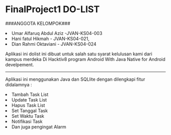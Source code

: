 # FinalProject1 DO-LIST
###ANGGOTA KELOMPOK###<br>
<li>Umar Alfaruq Abdul Aziz -JVAN-KS04-003<br>
<li>Hani fatul Hikmah - JVAN-KS04-021,<br>
<li>Dian Rahmi Oktaviani - JVAN-KS04-024<br>

Aplikasi ini dolist ini dibuat  untuk salah satu syarat kelulusan kami dari kampus merdeka Di Hacktiv8 program Android With Java Native for Android develpement.<br><hr>
Aplikasi ini menggunakan Java dan SQLlite dengan dilengkapi fitur didalamnya :<br>
<li>Tambah Task List<br>
<li>Update Task List<br>
<li>Hapus Task List<br>
<li> Set Tanggal Task <br>
<li> Set Waktu Task <br>
<li> Notifikasi Task <br>
<li> Dan juga pengingat Alarm <br>

